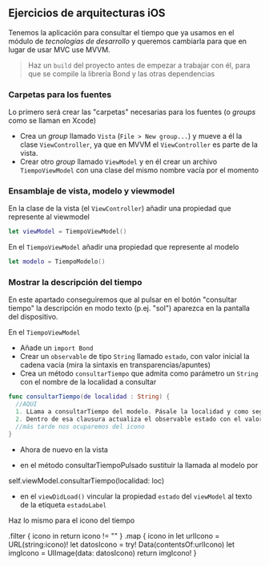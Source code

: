 ## Ejercicios de arquitecturas iOS

Tenemos la aplicación para consultar el tiempo que ya usamos en el módulo de *tecnologías de desarrollo* y queremos cambiarla para que en lugar de usar MVC use MVVM.

> Haz un `build` del proyecto antes de empezar a trabajar con él, para que se compile la librería Bond y las otras dependencias

### Carpetas para los fuentes

Lo primero será crear las "carpetas" necesarias para los fuentes (o *groups* como se llaman en Xcode)

- Crea un *group* llamado `Vista` (`File > New group...`) y mueve a él la clase `ViewController`, ya que en MVVM el `ViewController` es parte de la vista.
- Crear otro *group* llamado `ViewModel` y en él crear un archivo `TiempoViewModel` con una clase del mismo nombre vacía por el momento

### Ensamblaje de vista, modelo y viewmodel

En la clase de la vista (el `ViewController`) añadir una propiedad que represente al viewmodel

```swift
let viewModel = TiempoViewModel()
```

En el `TiempoViewModel` añadir una propiedad que represente al modelo

```swift
let modelo = TiempoModelo()
```

### Mostrar la descripción del tiempo

En este apartado conseguiremos que al pulsar en el botón "consultar tiempo" la descripción en modo texto (p.ej. "sol") aparezca en la pantalla del dispositivo.

En el `TiempoViewModel`

- Añade un `import Bond`
- Crear un `observable` de tipo `String` llamado `estado`, con valor inicial la cadena vacía (mira la sintaxis en transparencias/apuntes)
- Crea un método `consultarTiempo` que admita como parámetro un `String` con el nombre de la localidad a consultar

```swift
func consultarTiempo(de localidad : String) {
  //AQUI
  1. LLama a consultarTiempo del modelo. Pásale la localidad y como segundo parámetro una clausura a la que el modelo llamará cuando el servidor devuelva el estado del tiempo. Esta clausura recibe dos parámetros, el estado del tiempo como una cadena, y otra cadena con la url del icono que lo representa
  2. Dentro de esa clausura actualiza el observable estado con el valor de "descripcion"
  //más tarde nos ocuparemos del icono 
}
```



* Ahora de nuevo en la vista

- en el método consultarTiempoPulsado sustituir la llamada al modelo por

self.viewModel.consultarTiempo(localidad: loc)

- en el `viewDidLoad()` vincular la propiedad `estado` del `viewModel` al texto de la etiqueta `estadoLabel`


Haz lo mismo para el icono del tiempo

.filter {
            icono in
            return icono != ""
          }
          .map {
            icono in
            let urlIcono = URL(string:icono)!
            let datosIcono = try! Data(contentsOf:urlIcono)
            let imgIcono = UIImage(data: datosIcono)
            return imgIcono!
        }



